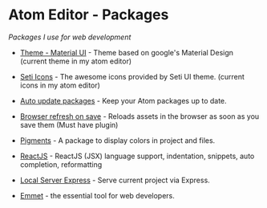 # Atom Editor - Packages

*Packages I use for web development*

  - <a href="https://atom.io/themes/atom-material-ui" target="_blank">Theme - Material UI</a> - Theme based on google's Material Design (current theme in my atom editor)

  - <a href="https://atom.io/packages/seti-icons" target="_blank">Seti Icons</a> - The awesome icons provided by Seti UI theme. (current icons in my atom editor)

  - <a href="https://github.com/yujinakayama/atom-auto-update-packages" target="_blank">Auto update packages</a> - Keep your Atom packages up to date.

  - <a href="https://atom.io/packages/browser-refresh-on-save" target="_blank">Browser refresh on save</a> - Reloads assets in the browser as soon as you save them (Must have plugin)

  - <a href="https://atom.io/packages/pigments" target="_blank">Pigments</a> - A package to display colors in project and files.


  - <a href="https://atom.io/packages/react" target="_blank">ReactJS</a> - ReactJS (JSX) language support, indentation, snippets, auto completion, reformatting

  - <a href="https://atom.io/packages/local-server-express" target="_blank">Local Server Express</a> - Serve current project via Express.

  - <a href="https://atom.io/packages/emmet" target="_blank">Emmet</a> - the essential tool for web developers.

